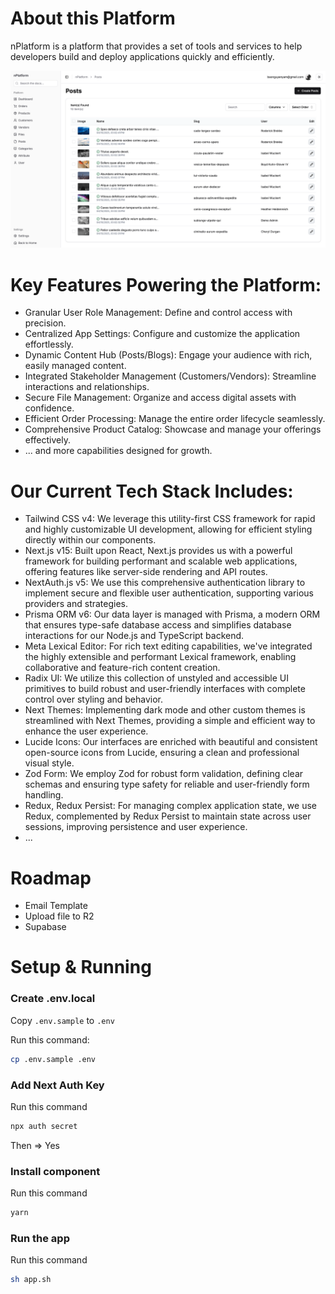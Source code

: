 # About this Platform

nPlatform is a platform that provides a set of tools and services to help developers build and deploy applications quickly and efficiently. 

![](./public/preview.png)

# Key Features Powering the Platform:

- Granular User Role Management: Define and control access with precision.
- Centralized App Settings: Configure and customize the application effortlessly.
- Dynamic Content Hub (Posts/Blogs): Engage your audience with rich, easily managed content.
- Integrated Stakeholder Management (Customers/Vendors): Streamline interactions and relationships.
- Secure File Management: Organize and access digital assets with confidence.
- Efficient Order Processing: Manage the entire order lifecycle seamlessly.
- Comprehensive Product Catalog: Showcase and manage your offerings effectively.
- ... and more capabilities designed for growth.

# Our Current Tech Stack Includes:

- Tailwind CSS v4: We leverage this utility-first CSS framework for rapid and highly customizable UI development, allowing for efficient styling directly within our components.
- Next.js v15: Built upon React, Next.js provides us with a powerful framework for building performant and scalable web applications, offering features like server-side rendering and API routes.
- NextAuth.js v5: We use this comprehensive authentication library to implement secure and flexible user authentication, supporting various providers and strategies.
- Prisma ORM v6: Our data layer is managed with Prisma, a modern ORM that ensures type-safe database access and simplifies database interactions for our Node.js and TypeScript backend.
- Meta Lexical Editor: For rich text editing capabilities, we've integrated the highly extensible and performant Lexical framework, enabling collaborative and feature-rich content creation.
- Radix UI: We utilize this collection of unstyled and accessible UI primitives to build robust and user-friendly interfaces with complete control over styling and behavior.
- Next Themes: Implementing dark mode and other custom themes is streamlined with Next Themes, providing a simple and efficient way to enhance the user experience.
- Lucide Icons: Our interfaces are enriched with beautiful and consistent open-source icons from Lucide, ensuring a clean and professional visual style.
- Zod Form: We employ Zod for robust form validation, defining clear schemas and ensuring type safety for reliable and user-friendly form handling.
- Redux, Redux Persist: For managing complex application state, we use Redux, complemented by Redux Persist to maintain state across user sessions, improving persistence and user experience.
- ...

# Roadmap

- Email Template
- Upload file to R2
- Supabase

# Setup & Running

### Create .env.local 

Copy `.env.sample` to `.env`

Run this command:

```bash
cp .env.sample .env
```

### Add Next Auth Key 

Run this command 

```bash
npx auth secret
```
Then => Yes

### Install component

Run this command

```bash
yarn
```

### Run the app

Run this command 

```bash
sh app.sh
```